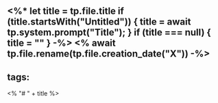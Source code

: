 <%*
let title = tp.file.title
if (title.startsWith("Untitled")) {
	title = await tp.system.prompt("Title");
}
if (title === null) {
	title = ""
}
-%>
<% await tp.file.rename(tp.file.creation_date("X")) -%>
---
tags:
---

<% "# " + title %>
